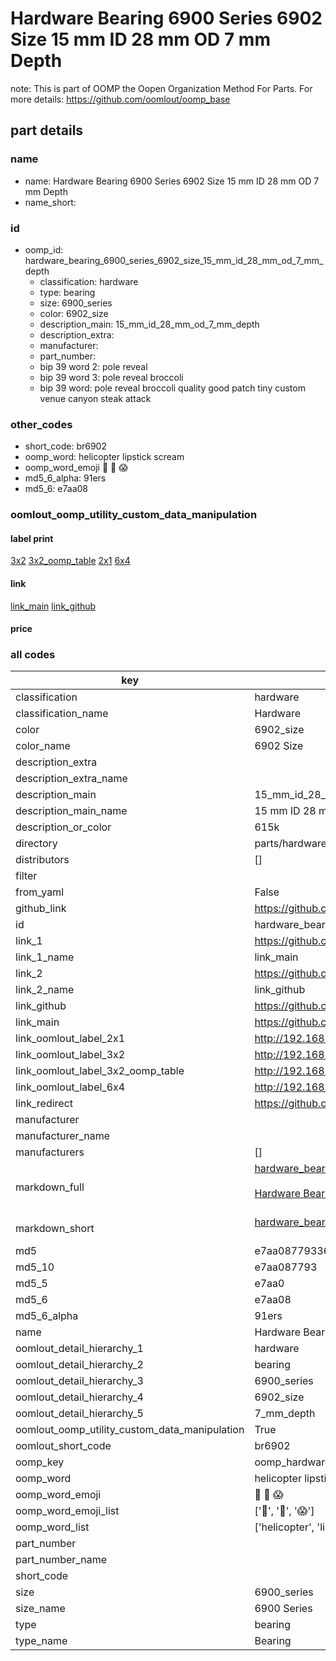 # Hardware Bearing 6900 Series 6902 Size 15 mm ID 28 mm OD 7 mm Depth  

note: This is part of OOMP the Oopen Organization Method For Parts. For more details: https://github.com/oomlout/oomp_base

##  part details
  







### name
* name: Hardware Bearing 6900 Series 6902 Size 15 mm ID 28 mm OD 7 mm Depth
* name_short: 
### id
* oomp_id: hardware_bearing_6900_series_6902_size_15_mm_id_28_mm_od_7_mm_depth
  * classification: hardware
  * type: bearing
  * size: 6900_series
  * color: 6902_size
  * description_main: 15_mm_id_28_mm_od_7_mm_depth
  * description_extra: 
  * manufacturer: 
  * part_number: 
  * bip 39 word 2: pole reveal
  * bip 39 word 3: pole reveal broccoli
  * bip 39 word: pole reveal broccoli quality good patch tiny custom venue canyon steak attack

### other_codes
* short_code: br6902
* oomp_word: helicopter lipstick scream
* oomp_word_emoji :helicopter: :lipstick: :scream:
* md5_6_alpha: 91ers
* md5_6: e7aa08






### oomlout_oomp_utility_custom_data_manipulation
#### label print
[3x2](http://192.168.1.245:1112/?label=oomp%2091ers)
[3x2_oomp_table](http://192.168.1.108:1112/?label=oomp%2091ers)
[2x1](http://192.168.1.242:1112/?label=oomp%2091ers)
[6x4](http://192.168.1.55:1112/?label=oomp%2091ers)    

#### link

[link_main](https://github.com/oomlout/oomlout_oomp_version_1_messy/tree/main/parts/hardware_bearing_6900_series_6902_size_15_mm_id_28_mm_od_7_mm_depth) [link_github](https://github.com/oomlout/oomlout_oomp_version_1_messy/tree/main/parts/hardware_bearing_6900_series_6902_size_15_mm_id_28_mm_od_7_mm_depth)                             

#### price







### all codes 
| key | value |  
| --- | --- |  
| classification | hardware |  
| classification_name | Hardware |  
| color | 6902_size |  
| color_name | 6902 Size |  
| description_extra |  |  
| description_extra_name |  |  
| description_main | 15_mm_id_28_mm_od_7_mm_depth |  
| description_main_name | 15 mm ID 28 mm OD 7 mm Depth |  
| description_or_color | 615k |  
| directory | parts/hardware_bearing_6900_series_6902_size_15_mm_id_28_mm_od_7_mm_depth |  
| distributors | [] |  
| filter |  |  
| from_yaml | False |  
| github_link | https://github.com/oomlout/oomlout_oomp_part_src/tree/main/parts/hardware_bearing_6900_series_6902_size_15_mm_id_28_mm_od_7_mm_depth |  
| id | hardware_bearing_6900_series_6902_size_15_mm_id_28_mm_od_7_mm_depth |  
| link_1 | https://github.com/oomlout/oomlout_oomp_version_1_messy/tree/main/parts/hardware_bearing_6900_series_6902_size_15_mm_id_28_mm_od_7_mm_depth |  
| link_1_name | link_main |  
| link_2 | https://github.com/oomlout/oomlout_oomp_version_1_messy/tree/main/parts/hardware_bearing_6900_series_6902_size_15_mm_id_28_mm_od_7_mm_depth |  
| link_2_name | link_github |  
| link_github | https://github.com/oomlout/oomlout_oomp_version_1_messy/tree/main/parts/hardware_bearing_6900_series_6902_size_15_mm_id_28_mm_od_7_mm_depth |  
| link_main | https://github.com/oomlout/oomlout_oomp_version_1_messy/tree/main/parts/hardware_bearing_6900_series_6902_size_15_mm_id_28_mm_od_7_mm_depth |  
| link_oomlout_label_2x1 | http://192.168.1.242:1112/?label=oomp%2091ers |  
| link_oomlout_label_3x2 | http://192.168.1.245:1112/?label=oomp%2091ers |  
| link_oomlout_label_3x2_oomp_table | http://192.168.1.108:1112/?label=oomp%2091ers |  
| link_oomlout_label_6x4 | http://192.168.1.55:1112/?label=oomp%2091ers |  
| link_redirect | https://github.com/oomlout/oomlout_oomp_version_1_messy/tree/main/parts/hardware_bearing_6900_series_6902_size_15_mm_id_28_mm_od_7_mm_depth |  
| manufacturer |  |  
| manufacturer_name |  |  
| manufacturers | [] |  
| markdown_full | [hardware_bearing_6900_series_6902_size_15_mm_id_28_mm_od_7_mm_depth](none)<br>[](none)<br>[Hardware Bearing 6900 Series 6902 Size 15 Mm Id 28 Mm Od 7 Mm Depth](none)<br><br> |  
| markdown_short | [hardware_bearing_6900_series_6902_size_15_mm_id_28_mm_od_7_mm_depth](none)<br><br> |  
| md5 | e7aa087793369c4e83323af238ee1d3c |  
| md5_10 | e7aa087793 |  
| md5_5 | e7aa0 |  
| md5_6 | e7aa08 |  
| md5_6_alpha | 91ers |  
| name | Hardware Bearing 6900 Series 6902 Size 15 mm ID 28 mm OD 7 mm Depth |  
| oomlout_detail_hierarchy_1 | hardware |  
| oomlout_detail_hierarchy_2 | bearing |  
| oomlout_detail_hierarchy_3 | 6900_series |  
| oomlout_detail_hierarchy_4 | 6902_size |  
| oomlout_detail_hierarchy_5 | 7_mm_depth |  
| oomlout_oomp_utility_custom_data_manipulation | True |  
| oomlout_short_code | br6902 |  
| oomp_key | oomp_hardware_bearing_6900_series_6902_size_15_mm_id_28_mm_od_7_mm_depth |  
| oomp_word | helicopter lipstick scream |  
| oomp_word_emoji | :helicopter: :lipstick: :scream: |  
| oomp_word_emoji_list | [':helicopter:', ':lipstick:', ':scream:'] |  
| oomp_word_list | ['helicopter', 'lipstick', 'scream'] |  
| part_number |  |  
| part_number_name |  |  
| short_code |  |  
| size | 6900_series |  
| size_name | 6900 Series |  
| type | bearing |  
| type_name | Bearing |  
